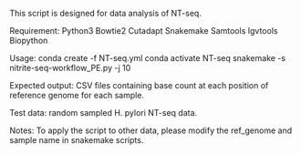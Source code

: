 This script is designed for data analysis of NT-seq.

Requirement:
Python3
Bowtie2
Cutadapt
Snakemake
Samtools
Igvtools
Biopython

Usage:
conda create -f NT-seq.yml
conda activate NT-seq
snakemake -s nitrite-seq-workflow_PE.py -j 10

Expected output:
CSV files containing base count at each position of reference genome for each sample.

Test data:
random sampled H. pylori NT-seq data.

Notes:
To apply the script to other data, please modify the ref_genome and sample name in snakemake scripts.